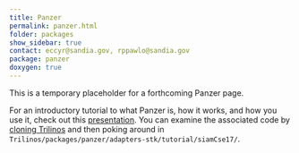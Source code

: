 ```yaml
---
title: Panzer
permalink: panzer.html
folder: packages
show_sidebar: true
contact: eccyr@sandia.gov, rppawlo@sandia.gov
package: panzer
doxygen: true
---
```


This is a temporary placeholder for a forthcoming Panzer page.

For an introductory tutorial to what Panzer is, how it works, and how you use it, check out this 
[presentation](pdfs/siamCseTalk.pdf). 
You can examine the associated code by [cloning Trilinos](https://github.com/trilinos/trilinos "git clone git@github.com:trilinos/Trilinos") 
and then poking around in `Trilinos/packages/panzer/adapters-stk/tutorial/siamCse17/`.
